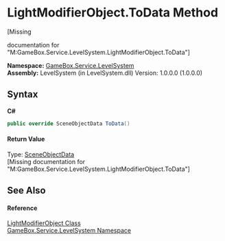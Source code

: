 # LightModifierObject.ToData Method 
 

\[Missing <summary> documentation for "M:GameBox.Service.LevelSystem.LightModifierObject.ToData"\]

**Namespace:**&nbsp;<a href="624c2ca8-2880-f7a3-3eb1-01587cc3f61e">GameBox.Service.LevelSystem</a><br />**Assembly:**&nbsp;LevelSystem (in LevelSystem.dll) Version: 1.0.0.0 (1.0.0.0)

## Syntax

**C#**<br />
``` C#
public override SceneObjectData ToData()
```


#### Return Value
Type: <a href="226f6c62-b1d6-e0a3-ebd2-58711826bcc5">SceneObjectData</a><br />\[Missing <returns> documentation for "M:GameBox.Service.LevelSystem.LightModifierObject.ToData"\]

## See Also


#### Reference
<a href="dc5b7b39-c32c-b4dd-22e7-8dfe81ae339a">LightModifierObject Class</a><br /><a href="624c2ca8-2880-f7a3-3eb1-01587cc3f61e">GameBox.Service.LevelSystem Namespace</a><br />